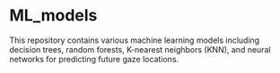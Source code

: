 # ML_models
This repository contains various machine learning models including decision trees, random forests, K-nearest neighbors (KNN), and neural networks for predicting future gaze locations.
